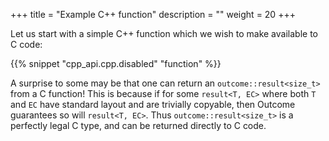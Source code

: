 +++
title = "Example C++ function"
description = ""
weight = 20
+++

Let us start with a simple C++ function which we wish to make available to C code:

{{% snippet "cpp_api.cpp.disabled" "function" %}}

A surprise to some may be that one can return an `outcome::result<size_t>`
from a C function! This is because if for some `result<T, EC>` where both `T` and `EC` have
standard layout and are trivially copyable, then Outcome guarantees so will
`result<T, EC>`. Thus `outcome::result<size_t>` is a perfectly legal C type,
and can be returned directly to C code.